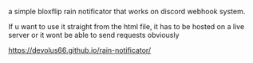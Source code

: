 a simple bloxflip rain notificator that works on discord webhook system.

If u want to use it straight from the html file, it has to be hosted on a live server or it wont be able to send requests obviously

https://devolus66.github.io/rain-notificator/
